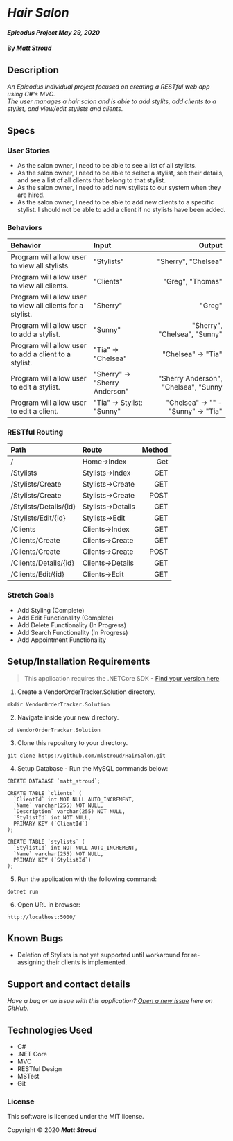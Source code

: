 # _Hair Salon_

#### _Epicodus Project May 29, 2020_

#### By _**Matt Stroud**_

## Description

_An Epicodus individual project focused on creating a RESTful web app using C#'s MVC._  
_The user manages a hair salon and is able to add stylits, add clients to a stylist, and view/edit stylists and clients._ 


## Specs
### User Stories
* As the salon owner, I need to be able to see a list of all stylists.
* As the salon owner, I need to be able to select a stylist, see their details, and see a list of all clients that belong to that stylist.
* As the salon owner, I need to add new stylists to our system when they are hired.
* As the salon owner, I need to be able to add new clients to a specific stylist. I should not be able to add a client if no stylists have been added.

### Behaviors
| Behavior                                                   | Input                            | Output                                 |
|:-----------------------------------------------------------|:---------------------------------|---------------------------------------:|
| Program will allow user to view all stylists.              | "Stylists"                            | "Sherry", "Chelsea"                      |
| Program will allow user to view all clients.               | "Clients"                             | "Greg", "Thomas"                      |
| Program will allow user to view all clients for a stylist. | "Sherry"                         | "Greg"                          |
| Program will allow user to add a stylist.                  | "Sunny"                         | "Sherry", "Chelsea", "Sunny"                |
| Program will allow user to add a client to a stylist.      | "Tia" -> "Chelsea"              | "Chelsea" -> "Tia" |
| Program will allow user to edit a stylist.                 | "Sherry" -> "Sherry Anderson"   | "Sherry Anderson", "Chelsea", "Sunny |
| Program will allow user to edit a client.                  | "Tia" -> Stylist: "Sunny"       | "Chelsea" -> "" - "Sunny" -> "Tia" |

### RESTful Routing
| Path                     | Route          | Method |
|:-------------------------|:---------------|-------:|
| /                        | Home->Index    | Get    |
| /Stylists                | Stylists->Index| GET    |
| /Stylists/Create         | Stylists->Create | GET    |
| /Stylists/Create           | Stylists->Create | POST   |
| /Stylists/Details/{id}   | Stylists->Details  | GET    |
| /Stylists/Edit/{id}     | Stylists->Edit  | GET    |
| /Clients                | Clients->Index    | GET    |
| /Clients/Create     | Clients->Create | GET   |
| /Clients/Create     | Clients->Create | POST |
| /Clients/Details/{id} | Clients->Details | GET |
| /Clients/Edit/{id} | Clients->Edit | GET

### Stretch Goals
 * Add Styling (Complete)
 * Add Edit Functionality (Complete)
 * Add Delete Functionality (In Progress)
 * Add Search Functionality (In Progress)
 * Add Appointment Functionality

## Setup/Installation Requirements
> This application requires the .NETCore SDK - [Find your version here](https://dotnet.microsoft.com/download/dotnet-core/2.2)

1. Create a VendorOrderTracker.Solution directory.
```
mkdir VendorOrderTracker.Solution
```
2. Navigate inside your new directory.
```
cd VendorOrderTracker.Solution
```
3. Clone this repository to your directory.
```
git clone https://github.com/mlstroud/HairSalon.git
```
4. Setup Database - Run the MySQL commands below:
```
CREATE DATABASE `matt_stroud`;

CREATE TABLE `clients` (
  `ClientId` int NOT NULL AUTO_INCREMENT,
  `Name` varchar(255) NOT NULL,
  `Description` varchar(255) NOT NULL,
  `StylistId` int NOT NULL,
  PRIMARY KEY (`ClientId`)
);

CREATE TABLE `stylists` (
  `StylistId` int NOT NULL AUTO_INCREMENT,
  `Name` varchar(255) NOT NULL,
  PRIMARY KEY (`StylistId`)
);
```
5. Run the application with the following command:
```
dotnet run
```
6. Open URL in browser:
```
http://localhost:5000/
```

## Known Bugs

* Deletion of Stylists is not yet supported until workaround for re-assigning their clients is implemented.
 
## Support and contact details

_Have a bug or an issue with this application? [Open a new issue](https://github.com/mlstroud/HairSalon/issues) here on GitHub._

## Technologies Used

* C#
* .NET Core
* MVC
* RESTful Design
* MSTest
* Git

### License

This software is licensed under the MIT license.

Copyright © 2020 **_Matt Stroud_**
